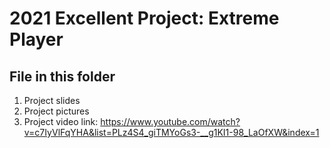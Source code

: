 # 2021 Excellent Project: Extreme Player
## File in this folder
1. Project slides
2. Project pictures
3. Project video link: https://www.youtube.com/watch?v=c7IyVlFqYHA&list=PLz4S4_giTMYoGs3-__g1KI1-98_LaOfXW&index=1

